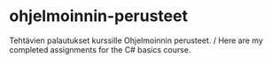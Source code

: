 # ohjelmoinnin-perusteet
Tehtävien palautukset kurssille Ohjelmoinnin perusteet. / Here are my completed assignments for the C# basics course.
